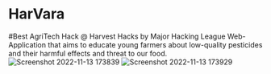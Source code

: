 # HarVara 
#Best AgriTech Hack @ Harvest Hacks by Major Hacking League
Web-Application that aims to educate young farmers about low-quality pesticides and their harmful effects and threat to our food. 
![Screenshot 2022-11-13 173839](https://user-images.githubusercontent.com/78752052/201521428-cd8dce6c-0ef2-4d69-abe2-57b25f36d9c1.jpg)
![Screenshot 2022-11-13 173929](https://user-images.githubusercontent.com/78752052/201521498-07ed8849-63c9-4eff-9550-d3f9505961e1.jpg)
